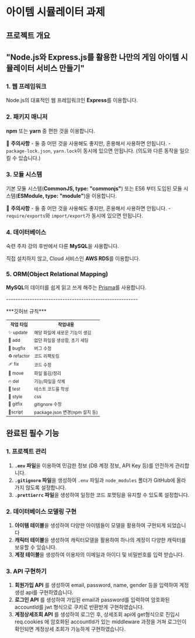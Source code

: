 <h1>아이템 시뮬레이터 과제</h1>

<h2>프로젝트 개요<h2>
<p>"Node.js와 Express.js를 활용한 나만의 게임 아이템 시뮬레이터 서비스 만들기"</p>

<h3>1. 웹 프레임워크</h3>
<p>Node.js의 대표적인 웹 프레임워크인 <strong>Express</strong>를 이용합니다.</p>

<h3>2. 패키지 매니저</h3>
<p><strong>npm</strong> 또는 <strong>yarn</strong> 중 편한 것을 이용합니다.</p>
<p>🚨 <strong>주의사항</strong> - 둘 중 어떤 것을 사용해도 좋지만, 혼용해서 사용하면 안됩니다. - <code>package-lock.json</code>, <code>yarn.lock</code>이 동시에 있으면 안됩니다. (의도와 다른 동작을 일으킬 수 있습니다.)</p>

<h3>3. 모듈 시스템</h3>
<p>기본 모듈 시스템(<strong>CommonJS, type: "commonjs"</strong>) 또는 ES6 부터 도입된 모듈 시스템(<strong>ESModule, type: "module"</strong>)을 이용합니다.</p>
<p>🚨 <strong>주의사항</strong> - 둘 중 어떤 것을 사용해도 좋지만, 혼용해서 사용하면 안됩니다. - <code>require/exports</code>와 <code>import/export</code>가 동시에 있으면 안됩니다.</p>

<h3>4. 데이터베이스</h3>
<p>숙련 주차 강의 후반에서 다룬 <strong>MySQL</strong>을 사용합니다.</p>
<p>직접 설치하지 않고, Cloud 서비스인 <strong>AWS RDS</strong>를 이용합니다.</p>

<h3>5. ORM(Object Relational Mapping)</h3>
<p><strong>MySQL</strong>의 데이터를 쉽게 읽고 쓰게 해주는 <a href="https://www.prisma.io/">Prisma</a>를 사용합니다.</p>

<p>--------------------------------------------------------<p>

<p>***깃허브 규칙***<p>
<table style="font-size: 12px;">
  <tr>
    <th>작업 타입</th>
    <th>작업내용</th>
  </tr>
  <tr>
    <td>✨ update</td>
    <td>해당 파일에 새로운 기능이 생김</td>
  </tr>
  <tr>
    <td>🎉 add</td>
    <td>없던 파일을 생성함, 초기 세팅</td>
  </tr>
  <tr>
    <td>🐛 bugfix</td>
    <td>버그 수정</td>
  </tr>
  <tr>
    <td>♻️ refactor</td>
    <td>코드 리팩토링</td>
  </tr>
  <tr>
    <td>🩹 fix</td>
    <td>코드 수정</td>
  </tr>
  <tr>
    <td>🚚 move</td>
    <td>파일 옮김/정리</td>
  </tr>
  <tr>
    <td>🔥 del</td>
    <td>기능/파일을 삭제</td>
  </tr>
  <tr>
    <td>🍻 test</td>
    <td>테스트 코드를 작성</td>
  </tr>
  <tr>
    <td>💄 style</td>
    <td>css</td>
  </tr>
  <tr>
    <td>🙈 gitfix</td>
    <td>gitignore 수정</td>
  </tr>
  <tr>
    <td>🔨script</td>
    <td>package.json 변경(npm 설치 등)</td>
  </tr>
</table>

## 완료된 필수 기능

### 1. 프로젝트 관리

1. **`.env` 파일**을 이용하여 민감한 정보 (DB 계정 정보, API Key 등)를 안전하게 관리합니다.
2. **`.gitignore` 파일**을 생성하여 `.env` 파일과 `node_modules` 폴더가 GitHub에 올라가지 않도록 설정합니다.
3. **`.prettierrc` 파일**을 생성하여 일정한 코드 포맷팅을 유지할 수 있도록 설정합니다.

### 2. 데이터베이스 모델링 구현

1. **아이템 테이블**을 생성하여 다양한 아이템들이 모델을 활용하여 구현되게 되었습니다
2. **캐릭터 테이블**을 생성하여 캐릭터모델을 활용하여 하나의 계정이 다양한 캐릭터를 보유할 수 있습니다.
3. **계정 테이블**을 생성하여 이용자의 이메일과 아이디 및 비밀번호를 입력 받습니다.

### 3. API 구현하기

1. **회원가입 API** 를 생성하여 email, password, name, gender 등을 입력하여 계정생성 api를 구현하였습니다.
2. **로그인 API** 를 생성하여 가입된 email과 password를 입력하여 암호화된 accountId를 jwt 형식으로 쿠키로 반환받게 구현하였습니다.
3. **계정상세조회 API** 를 생성하여 로그인 후, 상세조회 api에 get형식으로 진입시 req.cookies 에 암호화된 accountId가 있는 middleware 과정을 거쳐 로그인이 확인되면 계정상세 조회가 가능하게 구현하였습니다.
